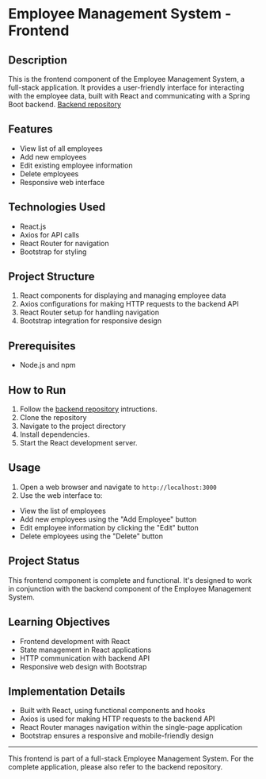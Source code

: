 # Employee Management System - Frontend

## Description

This is the frontend component of the Employee Management System, a full-stack application. It provides a user-friendly interface for interacting with the employee data, built with React and communicating with a Spring Boot backend.
[Backend repository](https://github.com/JTarangoDev/Employee-System-backend)

## Features

- View list of all employees
- Add new employees
- Edit existing employee information
- Delete employees
- Responsive web interface

## Technologies Used

- React.js
- Axios for API calls
- React Router for navigation
- Bootstrap for styling

## Project Structure

1. React components for displaying and managing employee data
2. Axios configurations for making HTTP requests to the backend API
3. React Router setup for handling navigation
4. Bootstrap integration for responsive design

## Prerequisites

- Node.js and npm

## How to Run

1. Follow the [backend repository](https://github.com/JTarangoDev/Employee-System-backend) intructions.
2. Clone the repository
3. Navigate to the project directory
4. Install dependencies.
5. Start the React development server.

## Usage

1. Open a web browser and navigate to `http://localhost:3000`
2. Use the web interface to:
- View the list of employees
- Add new employees using the "Add Employee" button
- Edit employee information by clicking the "Edit" button
- Delete employees using the "Delete" button

## Project Status

This frontend component is complete and functional. It's designed to work in conjunction with the backend component of the Employee Management System.

## Learning Objectives

- Frontend development with React
- State management in React applications
- HTTP communication with backend API
- Responsive web design with Bootstrap

## Implementation Details

- Built with React, using functional components and hooks
- Axios is used for making HTTP requests to the backend API
- React Router manages navigation within the single-page application
- Bootstrap ensures a responsive and mobile-friendly design

---

This frontend is part of a full-stack Employee Management System. For the complete application, please also refer to the backend repository.
